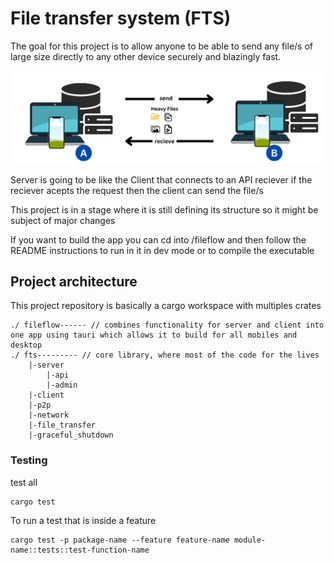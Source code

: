 # File transfer system (FTS)
The goal for this project is to allow anyone to be able to send any file/s of large size directly to any other device securely and blazingly fast.

![alt text](fts.png)

<p>
    Server is going to be like the Client that connects to an API reciever
    if the reciever acepts the request then the client can send the file/s
</p>
This project is in a stage where it is still defining its structure so it might be subject of major changes

If you want to build the app you can cd into /fileflow and then follow the README instructions to run in it in dev mode or to compile the executable

## Project architecture

This project repository is basically a cargo workspace with multiples crates
```
./ fileflow------ // combines functionality for server and client into one app using tauri which allows it to build for all mobiles and desktop
./ fts--------- // core library, where most of the code for the lives
    |-server
        |-api
        |-admin
    |-client
    |-p2p
    |-network
    |-file_transfer
    |-graceful_shutdown
```
### Testing
test all
```
cargo test
```

To run a test that is inside a feature
```
cargo test -p package-name --feature feature-name module-name::tests::test-function-name
```
